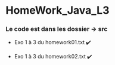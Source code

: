 # HomeWork_Java_L3


### Le code est dans les dossier -> src 

- Exo 1 à 3 du homework01.txt ✔️

- Exo 1 à 3 du homework02.txt ✔️
